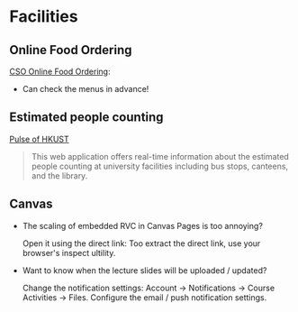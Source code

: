 # Facilities

## Online Food Ordering

[CSO Online Food Ordering](https://cso.ust.hk/cat/onine_order):

- Can check the menus in advance!

## Estimated people counting

[Pulse of HKUST](http://pulse-api.hkustvis.org)
> This web application offers real-time information about the estimated people counting at university facilities including bus stops, canteens, and the library.

## Canvas

- The scaling of embedded RVC in Canvas Pages is too annoying?

    Open it using the direct link: Too extract the direct link, use your browser's
    inspect ultility.

- Want to know when the lecture slides will be uploaded / updated?

    Change the notification settings: Account -> Notifications -> Course
    Activities -> Files. Configure the email / push notification settings.
